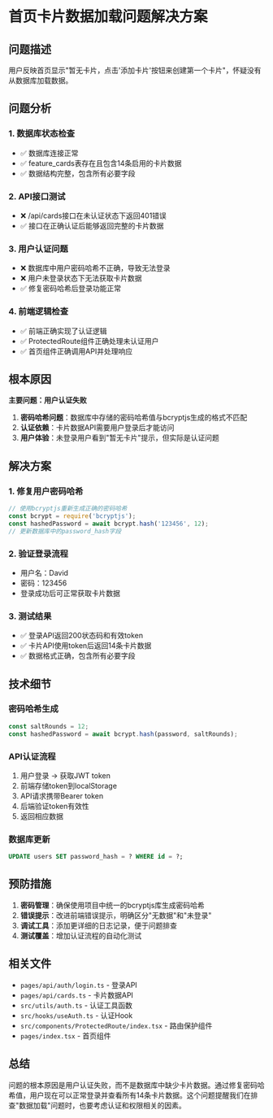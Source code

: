 # 首页卡片数据加载问题解决方案

## 问题描述
用户反映首页显示"暂无卡片，点击'添加卡片'按钮来创建第一个卡片"，怀疑没有从数据库加载数据。

## 问题分析

### 1. 数据库状态检查
- ✅ 数据库连接正常
- ✅ feature_cards表存在且包含14条启用的卡片数据
- ✅ 数据结构完整，包含所有必要字段

### 2. API接口测试
- ❌ /api/cards接口在未认证状态下返回401错误
- ✅ 接口在正确认证后能够返回完整的卡片数据

### 3. 用户认证问题
- ❌ 数据库中用户密码哈希不正确，导致无法登录
- ❌ 用户未登录状态下无法获取卡片数据
- ✅ 修复密码哈希后登录功能正常

### 4. 前端逻辑检查
- ✅ 前端正确实现了认证逻辑
- ✅ ProtectedRoute组件正确处理未认证用户
- ✅ 首页组件正确调用API并处理响应

## 根本原因

**主要问题：用户认证失败**

1. **密码哈希问题**：数据库中存储的密码哈希值与bcryptjs生成的格式不匹配
2. **认证依赖**：卡片数据API需要用户登录后才能访问
3. **用户体验**：未登录用户看到"暂无卡片"提示，但实际是认证问题

## 解决方案

### 1. 修复用户密码哈希
```javascript
// 使用bcryptjs重新生成正确的密码哈希
const bcrypt = require('bcryptjs');
const hashedPassword = await bcrypt.hash('123456', 12);
// 更新数据库中的password_hash字段
```

### 2. 验证登录流程
- 用户名：David
- 密码：123456
- 登录成功后可正常获取卡片数据

### 3. 测试结果
- ✅ 登录API返回200状态码和有效token
- ✅ 卡片API使用token后返回14条卡片数据
- ✅ 数据格式正确，包含所有必要字段

## 技术细节

### 密码哈希生成
```javascript
const saltRounds = 12;
const hashedPassword = await bcrypt.hash(password, saltRounds);
```

### API认证流程
1. 用户登录 → 获取JWT token
2. 前端存储token到localStorage
3. API请求携带Bearer token
4. 后端验证token有效性
5. 返回相应数据

### 数据库更新
```sql
UPDATE users SET password_hash = ? WHERE id = ?;
```

## 预防措施

1. **密码管理**：确保使用项目中统一的bcryptjs库生成密码哈希
2. **错误提示**：改进前端错误提示，明确区分"无数据"和"未登录"
3. **调试工具**：添加更详细的日志记录，便于问题排查
4. **测试覆盖**：增加认证流程的自动化测试

## 相关文件

- `pages/api/auth/login.ts` - 登录API
- `pages/api/cards.ts` - 卡片数据API
- `src/utils/auth.ts` - 认证工具函数
- `src/hooks/useAuth.ts` - 认证Hook
- `src/components/ProtectedRoute/index.tsx` - 路由保护组件
- `pages/index.tsx` - 首页组件

## 总结

问题的根本原因是用户认证失败，而不是数据库中缺少卡片数据。通过修复密码哈希值，用户现在可以正常登录并查看所有14条卡片数据。这个问题提醒我们在排查"数据加载"问题时，也要考虑认证和权限相关的因素。